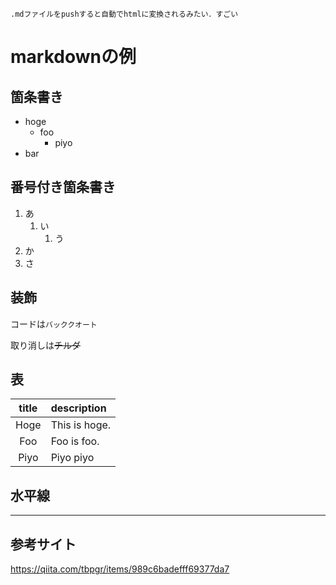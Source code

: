     .mdファイルをpushすると自動でhtmlに変換されるみたい．すごい

# markdownの例

## 箇条書き
- hoge
  - foo
    - piyo
- bar

## 番号付き箇条書き
1. あ
    1. い
        1. う
1. か
1. さ

## 装飾
コードは`バッククオート`

取り消しは~~チルダ~~

## 表

|title|description|
|:--:|:--|
|Hoge|This is hoge.|
|Foo|Foo is foo.|
|Piyo|Piyo piyo|

## 水平線
---

## 参考サイト
https://qiita.com/tbpgr/items/989c6badefff69377da7
